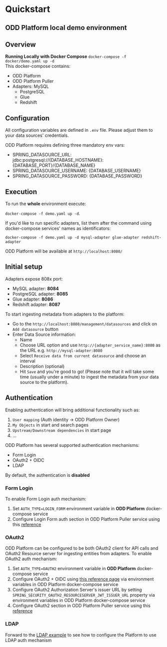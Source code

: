 # Quickstart 
## ODD Platform local demo environment
## Overview
**Running Locally with Docker Compose** 
`docker-compose -f docker/demo.yaml up -d` \
This docker-compose contains:

* ODD Platform
* ODD Platform Puller
* Adapters:
MySQL
  * PostgreSQL
  * Glue
  * Redshift
## Configuration

All configuration variables are defined in `.env` file. Please adjust them to your data sources' credentials.

ODD Platform requires defining three mandatory env vars:

* SPRING_DATASOURCE_URL: jdbc:postgresql://{DATABASE_HOSTNAME}:{DATABASE_PORT}/{DATABASE_NAME}
* SPRING_DATASOURCE_USERNAME: {DATABASE_USERNAME}
* SPRING_DATASOURCE_PASSWORD: {DATABASE_PASSWORD}

## Execution

To run the **whole** environment execute:

`docker-compose -f demo.yaml up -d`.

If you'd like to run specific adapters, list them after the command using docker-compose services' names as
identificators:

`docker-compose -f demo.yaml up -d mysql-adapter glue-adapter redshift-adapter`

ODD Platform will be available at `http://localhost:8080/`

## Initial setup

Adapters expose 808x port:

* MySQL adapter: **8084**
* PostgreSQL adapter: **8085**
* Glue adapter: **8086**
* Redshift adapter: **8087**

To start ingesting metadata from adapters to the platform:

* Go to the `http://localhost:8080/management/datasources` and click on `Add datasource` button
* Enter Data Source information:
    * Name
    * Choose URL option and use `http://{adapter_service_name}:8080` as the URL e.g. `http://mysql-adapter:8080`
    * Select `Receive data from current datasource` and choose an interval
    * Description (optional)
    * Hit `Save` and you're good to go! (Please note that it will take some time (usually under a minute) to ingest
      the metadata from your data source to the platform).

## Authentication

Enabling authentication will bring additional functionality such as:

1. `User mapping` (Auth identity -> ODD Platform Owner)
2. `My Objects` in start and search pages
3. `Upstream/Downstream dependencies` in start page
4. ...

ODD Platform has several supported authentication mechanisms:

* Form Login
* OAuth2 + OIDC
* LDAP

By default, the authentication is **disabled**

### Form Login

To enable Form Login auth mechanism:

1. Set  `AUTH_TYPE=LOGIN_FORM` environment variable in **ODD Platform** docker-compose service
2. Configure Login Form auth section in ODD Platform Puller service using
   this [reference](https://github.com/opendatadiscovery/odd-platform-puller#readme)

### OAuth2

ODD Platform can be configured to be both OAuth2 client for API calls and OAuth2 Resource server for ingesting entities
from adapters. To enable OAuth2 auth mechanism:

1. Set  `AUTH_TYPE=OAUTH2` environment variable in **ODD Platform** docker-compose service
3. Configure OAuth2 + OIDC
   using [this reference page](https://docs.spring.io/spring-security/site/docs/5.2.x/reference/html/oauth2.html#oauth2)
   via environment variables in ODD Platform docker-compose service
4. Configure OAuth2 Authorization Server's issuer URL by setting `SPRING_SECURITY_OAUTH2_RESOURCESERVER_JWT_ISSUER_URL`
   property via environment variables in ODD Platform docker-compose service
5. Configure OAuth2 section in ODD Platform Puller service using
   this [reference](https://github.com/opendatadiscovery/odd-platform-puller#readme)

### LDAP

Forward to
the [LDAP example](https://github.com/opendatadiscovery/odd-platform/blob/main/docker/docker/examples/ldap.yml) to see
how to configure the Platform to use LDAP auth mechanism